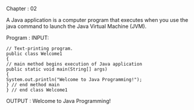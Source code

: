 
Chapter : 02 


A Java application is a computer program that executes when you use the java command
to launch the Java Virtual Machine (JVM).


Program :
INPUT:

```
// Text-printing program.
public class Welcome1
{
// main method begins execution of Java application
public static void main(String[] args)
{
System.out.println("Welcome to Java Programming!");
} // end method main
} // end class Welcome1
```
OUTPUT :
Welcome to Java Programming!



